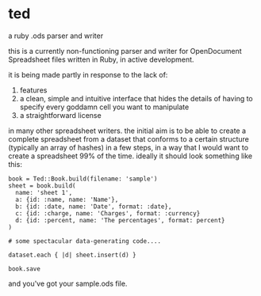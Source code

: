 ted
===

a ruby .ods parser and writer

this is a currently non-functioning parser and writer for OpenDocument Spreadsheet files written in Ruby, in active development.

it is being made partly in response to the lack of:

1. features
2. a clean, simple and intuitive interface that hides the details of having to specify every goddamn cell you want to manipulate
3. a straightforward license

in many other spreadsheet writers. the initial aim is to be able to create a complete spreadsheet from a dataset that conforms to a certain structure (typically an array of hashes) in a few steps, in a way that I would want to create a spreadsheet 99% of the time. ideally it should look something like this:

    book = Ted::Book.build(filename: 'sample')
    sheet = book.build(
      name: 'sheet 1',
      a: {id: :name, name: 'Name'},
      b: {id: :date, name: 'Date', format: :date},
      c: {id: :charge, name: 'Charges', format: :currency}
      d: {id: :percent, name: 'The percentages', format: percent}
    )

    # some spectacular data-generating code....

    dataset.each { |d| sheet.insert(d) }

    book.save

and you've got your sample.ods file.
